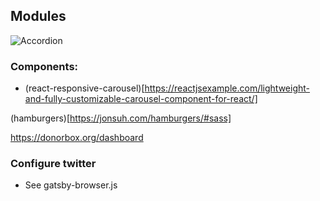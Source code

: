 ## Modules
![Accordion](https://github.com/springload/react-accessible-accordion)


### Components:

* (react-responsive-carousel)[https://reactjsexample.com/lightweight-and-fully-customizable-carousel-component-for-react/]

(hamburgers)[https://jonsuh.com/hamburgers/#sass]

https://donorbox.org/dashboard

### Configure twitter 
* See gatsby-browser.js
